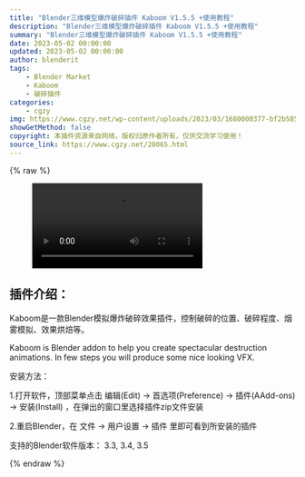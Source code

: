 ```yaml
---
title: "Blender三维模型爆炸破碎插件 Kaboom V1.5.5 +使用教程"
description: "Blender三维模型爆炸破碎插件 Kaboom V1.5.5 +使用教程"
summary: "Blender三维模型爆炸破碎插件 Kaboom V1.5.5 +使用教程"
date: 2023-05-02 00:00:00
updated: 2023-05-02 00:00:00
author: blenderit
tags: 
    - Blender Market
    - Kaboom
    - 破碎插件
categories:
    - cgzy
img: https://www.cgzy.net/wp-content/uploads/2023/03/1680000377-bf2b585aaeb7a04.webp
showGetMethod: false
copyright: 本插件资源来自网络，版权归原作者所有，仅供交流学习使用！
source_link: https://www.cgzy.net/28065.html
---
```


{% raw %}
<figure class="wp-block-video aligncenter"><video controls src="https://cloud.video.taobao.com/play/u/717183932/p/1/e/6/t/1/402862660278.mp4"></video></figure><div class="wp-block-pandastudio-title"><div class="title_style_01"><h2 id="h2-0">插件介绍：</h2></div></div><p class="is-style-text-indent-2em">Kaboom是一款Blender模拟爆炸破碎效果插件，控制破碎的位置、破碎程度、烟雾模拟、效果烘焙等。</p><p>Kaboom is Blender addon to help you create spectacular destruction animations. In few steps you will produce some nice looking VFX.</p><div class="wp-block-pandastudio-title"><div class="title_style_01"><p>安装方法：</p></div></div><p>1.打开软件，顶部菜单点击 编辑(Edit) → 首选项(Preference) → 插件(AAdd-ons) → 安装(Install) ，在弹出的窗口里选择插件zip文件安装</p><p>2.重启Blender，在 文件 → 用户设置 → 插件 里即可看到所安装的插件</p><div class="wp-block-pandastudio-tips"><div class="tip success "><p>支持的Blender软件版本： 3.3, 3.4, 3.5</p>
</div></div>
<div style="display: none">cgzy</div>
{% endraw %}